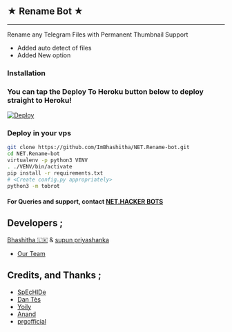 ## ★ Rename Bot ★
---
Rename any Telegram Files with Permanent Thumbnail Support

* Added auto detect of files
* Added New option 

### Installation


### You can tap the Deploy To Heroku button below to deploy straight to Heroku!
[![Deploy](https://www.herokucdn.com/deploy/button.svg)](https://heroku.com/deploy?template=https://github.com/ImBhashitha/NET.Rename-bot.git)

### Deploy in your vps
```sh
git clone https://github.com/ImBhashitha/NET.Rename-bot.git
cd NET.Rename-bot
virtualenv -p python3 VENV
. ./VENV/bin/activate
pip install -r requirements.txt
# <Create config.py appropriately>
python3 -m tobrot
```


#### For Queries and support, contact [NET.HACKER BOTS](https://telegram.dog/NET_HACKER_BOTs_chat)

## Developers ;

[Bhashitha 🇱🇰](https://t.me/ImBhashitha) 
& [supun priyashanka](https://t.me/Supun_priyashanka)
* [Our Team](https://t.me/Network_hacker_bots)

## Credits, and Thanks ;

* [SpEcHlDe](https://telegram.dog/SpEcHlDe) 
* [Dan Tès](https://telegram.dog/haskell) 
* [Yoily](https://telegram.dog/YoilyL)
* [Anand](https://telegram.dog/Anandpskerala)
* [prgofficial](https://telegram.dog/prgofficial)
